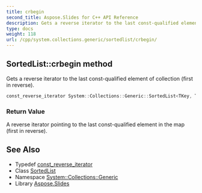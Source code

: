 ```yaml
---
title: crbegin
second_title: Aspose.Slides for C++ API Reference
description: Gets a reverse iterator to the last const-qualified element of collection (first in reverse).
type: docs
weight: 118
url: /cpp/system.collections.generic/sortedlist/crbegin/
---
```

## SortedList::crbegin method


Gets a reverse iterator to the last const-qualified element of collection (first in reverse).

```cpp
const_reverse_iterator System::Collections::Generic::SortedList<TKey, TValue>::crbegin() const noexcept
```


### Return Value

A reverse iterator pointing to the last const-qualified element in the map (first in reverse).

## See Also

* Typedef [const_reverse_iterator](../const_reverse_iterator/)
* Class [SortedList](../)
* Namespace [System::Collections::Generic](../../)
* Library [Aspose.Slides](../../../)
